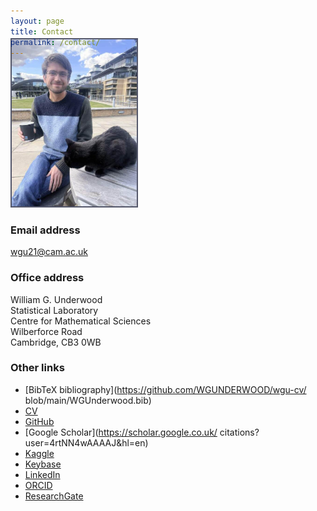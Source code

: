 ```yaml
---
layout: page
title: Contact
permalink: /contact/
---
```


<div class="frame">
<img
style="width: 200px; border: 2px solid #54576a; margin-top: -45px"
src="/assets/general/maths_cat.jpeg">
</div>

### Email address
[wgu21@cam.ac.uk](mailto:wgu21@cam.ac.uk)

### Office address
William G. Underwood <br>
Statistical Laboratory <br>
Centre for Mathematical Sciences <br>
Wilberforce Road <br>
Cambridge, CB3 0WB <br>

### Other links
- [BibTeX bibliography](https://github.com/WGUNDERWOOD/wgu-cv/
  blob/main/WGUnderwood.bib)
- [CV](https://github.com/WGUNDERWOOD/wgu-cv/blob/main/WGUnderwood.pdf)
- [GitHub](https://github.com/WGUNDERWOOD)
- [Google Scholar](https://scholar.google.co.uk/
  citations?user=4rtNN4wAAAAJ&hl=en)
- [Kaggle](https://www.kaggle.com/wgunderwood)
- [Keybase](https://keybase.io/wgunderwood/chat)
- [LinkedIn](https://www.linkedin.com/in/william--underwood/)
- [ORCID](https://orcid.org/0000-0003-4604-1548)
- [ResearchGate](https://www.researchgate.net/profile/William-Underwood-4)
